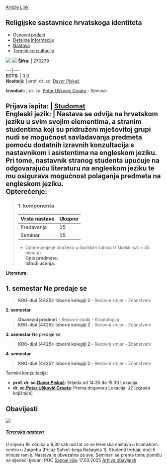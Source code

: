 [Article Link](https://www.fhs.hr/predmet/rshi_a)

## Religijske sastavnice hrvatskoga identiteta
  * [Osnovni podaci](https://www.fhs.hr/predmet/rshi_a#v1id-523819_923154_1_0 "Osnovni podaci")
  * [Detaljne informacije](https://www.fhs.hr/predmet/rshi_a#v1id-523819_923154_1_1 "Detaljne informacije")
  * [Nastava](https://www.fhs.hr/predmet/rshi_a#v1id-523819_923154_1_2 "Nastava")
  * [Termini konzultacija](https://www.fhs.hr/predmet/rshi_a#v1id-523819_923154_1_3 "Termini konzultacija")


[![](https://www.fhs.hr/img/flags/gif/hr.gif)](https://www.fhs.hr/predmet/rshi_a) [![](https://www.fhs.hr/img/flags/gif/gb.gif)](https://www.fhs.hr/en/course/reocc_b)
**Šifra:** |  270279  
  
---|---  
**ECTS:** |  3.0   
**Nositelji:** |  prof. dr. sc. [Davor Piskač](https://www.fhs.hr/djelatnik/davor.piskac)   
  
**Izvođači:** |  dr. sc. [Petar Ušković Croata](https://www.fhs.hr/djelatnik/petar.uskovic_croata) - Seminar  
  
**Prijava ispita:** |  [Studomat](http://www.isvu.hr/studomat)  
**Engleski jezik:** |  Nastava se odvija na hrvatskom jeziku u svim svojim elementima, a stranim studentima koji su pridruženi mješovitoj grupi nudi se mogućnost savladavanja predmeta pomoću dodatnih izravnih konzultacija s nastavnikom i asistentima na engleskom jeziku. Pri tome, nastavnik stranog studenta upućuje na odgovarajuću literaturu na engleskom jeziku te mu osigurava mogućnost polaganja predmeta na engleskom jeziku.   
**Opterećenje:**  
---  
> ### 1. komponenta
> | Vrsta nastave | Ukupno  
> ---|---  
> Predavanja | 15  
> Seminar | 15  
> * Opterećenje je izraženo u školskim satima (1 školski sat = 45 minuta)   
**Opis predmeta:**  
> **Ishodi učenja:**  

  
**Literatura:**  

  
**1. semestar** Ne predaje se  
---  
> **KRO-dipl (4425): Izborni kolegiji 2** - Redovni smjer - Znanstveni  
>   
  
**2. semestar**  
> **Obavezni predmet** - Redovni studij - Kroatologija  
>  **KRO-dipl (4425): Izborni kolegiji 2** - Redovni smjer - Znanstveni  
>   
  
**3. semestar** Ne predaje se  
> **KRO-dipl (4425): Izborni kolegiji 2** - Redovni smjer - Znanstveni  
>   
  
**4. semestar**  
> **KRO-dipl (4425): Izborni kolegiji 2** - Redovni smjer - Znanstveni  
>   
Termini konzultacija: 
  * **prof. dr. sc.[Davor Piskač](https://www.fhs.hr/djelatnik/davor.piskac)**: 
Srijeda od 14:30 do 15:30
Lokacija: 
  * **dr. sc.[Petar Ušković Croata](https://www.fhs.hr/djelatnik/petar.uskovic_croata)**: 
Prema dogovoru
Lokacija: J2 (zgrada knjižnice) 


## Obavijesti
[ ![](https://www.fhs.hr/_pub/themes_static/hrstud2024/default/img/default_news.jpg) ](https://www.fhs.hr/predmet/rshi_a?@=21sp6#news_124406)
#####  [Terenska nastava](https://www.fhs.hr/predmet/rshi_a?@=21sp6#news_124406)
U srijedu 19. ožujka u 9,30 sati održat će se terenska nastava u Islamskom centru u Zagrebu (Prilaz Safvet-bega Bašagića 1). Studenti trebaju doći 5 minuta ranije. Nastava je obvezatna za sve. Seminari se prema tomu pomiču na sljedeći tjedan. PUC 
[Saznaj više](https://www.fhs.hr/predmet/rshi_a?@=21sp6#news_124406)
17.03.2025
[Arhiva obavijesti](https://www.fhs.hr/predmet/rshi_a?@=21neh#news_124406 "Arhiva obavijesti")
